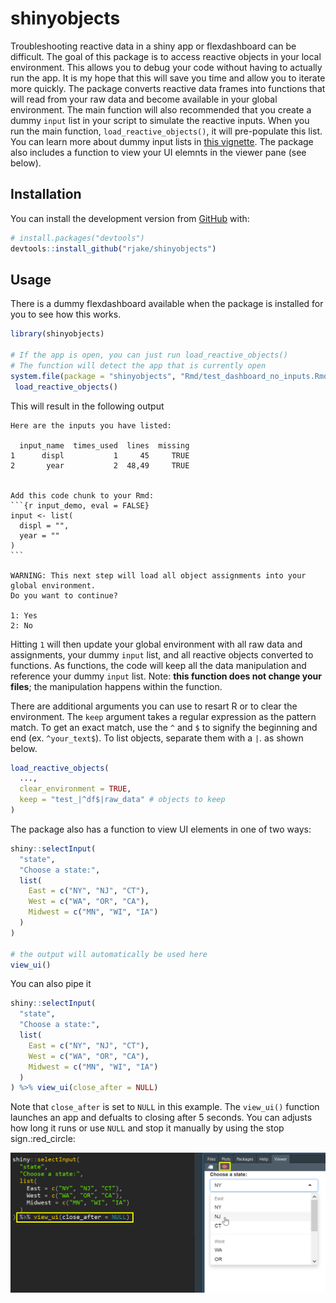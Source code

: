 
<!-- README.md is generated from README.Rmd. Please edit that file -->

# shinyobjects

<!-- badges: start -->

<!-- badges: end -->

Troubleshooting reactive data in a shiny app or flexdashboard can be
difficult. The goal of this package is to access reactive objects in
your local environment. This allows you to debug your code without
having to actually run the app. It is my hope that this will save you
time and allow you to iterate more quickly. The package converts
reactive data frames into functions that will read from your raw data
and become available in your global environment. The main function will
also recommended that you create a dummy `input` list in your script to
simulate the reactive inputs. When you run the main function,
`load_reactive_objects()`, it will pre-populate this list. You can learn
more about dummy input lists in [this
vignette](https://rjake.github.io/shinyobjects/articles/tips-and-tricks.html).
The package also includes a function to view your UI elemnts in the
viewer pane (see below).

## Installation

<!--  
  You can install the released version of `shinyobjects` from [CRAN](https://CRAN.R-project.org) with:
  
  ``` r
  install.packages("shinyobjects")
  ```

-->

You can install the development version from
[GitHub](https://github.com/rjake/shinyobjects) with:

``` r
# install.packages("devtools")
devtools::install_github("rjake/shinyobjects")
```

## Usage

There is a dummy flexdashboard available when the package is installed
for you to see how this works.

``` r
library(shinyobjects)

# If the app is open, you can just run load_reactive_objects()
# The function will detect the app that is currently open
system.file(package = "shinyobjects", "Rmd/test_dashboard_no_inputs.Rmd") %>% 
 load_reactive_objects()
```

This will result in the following output

    Here are the inputs you have listed:
    
      input_name  times_used  lines  missing
    1      displ           1     45     TRUE
    2       year           2  48,49     TRUE
    
    
    Add this code chunk to your Rmd:
    ```{r input_demo, eval = FALSE}
    input <- list(
      displ = "",
      year = ""
    )
    ```
    
    WARNING: This next step will load all object assignments into your global environment.
    Do you want to continue? 
    
    1: Yes
    2: No

Hitting `1` will then update your global environment with all raw data
and assignments, your dummy `input` list, and all reactive objects
converted to functions. As functions, the code will keep all the data
manipulation and reference your dummy `input` list. Note: **this
function does not change your files**; the manipulation happens within
the function.

There are additional arguments you can use to resart R or to clear the
environment. The `keep` argument takes a regular expression as the
pattern match. To get an exact match, use the `^` and `$` to signify the
beginning and end (ex. `^your_text$`). To list objects, separate them
with a `|`. as shown below.

``` r
load_reactive_objects(
  ...,
  clear_environment = TRUE, 
  keep = "test_|^df$|raw_data" # objects to keep
)
```

The package also has a function to view UI elements in one of two ways:

``` r
shiny::selectInput(
  "state",
  "Choose a state:",
  list(
    East = c("NY", "NJ", "CT"),
    West = c("WA", "OR", "CA"),
    Midwest = c("MN", "WI", "IA")
  )
)

# the output will automatically be used here
view_ui()
```

You can also pipe it

``` r
shiny::selectInput(
  "state",
  "Choose a state:",
  list(
    East = c("NY", "NJ", "CT"),
    West = c("WA", "OR", "CA"),
    Midwest = c("MN", "WI", "IA")
  )
) %>% view_ui(close_after = NULL)
```

Note that `close_after` is set to `NULL` in this example. The
`view_ui()` function launches an app and defualts to closing after 5
seconds. You can adjusts how long it runs or use `NULL` and stop it
manually by using the stop sign.:red\_circle:

<img src="man/figures/view_ui.png"/>
